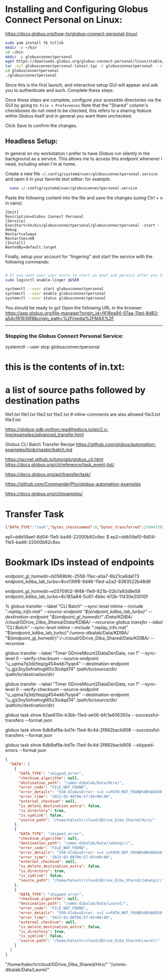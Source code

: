 # Installing and Configuring Globus Connect Personal on Linux:

https://docs.globus.org/how-to/globus-connect-personal-linux/
```bash
sudo yum install tk tcllib
mkdir -p ~/bin
cd ~/bin
mkdir -p globusconnectpersonal
wget https://downloads.globus.org/globus-connect-personal/linux/stable/globusconnectpersonal-latest.tgz
tar -xzf globusconnectpersonal-latest.tgz -C globusconnectpersonal --strip-components=1
cd globusconnectpersonal
./globusconnectpersonal
```
Since this is the first launch, and interactive setup GUI will appear and ask you to authenticate and such. Complete these steps.

Once these steps are complete, configure your acessible directories via the GUI by going to:
  `File > Preferences`
Note that the "Shared" column's checkboxes do not need to be checked, this refers to a sharing feature within Globus itself and in general you want them unchecked.

Click Save to confirm the changes.


## Headless Setup:

In general on my workstation I prefer to have Globus run silently in the background as a service. This allows me to access this endpoint whenever I need, including when I'm at home.

Create a new file `~/.config/systemd/user/globusconnectpersonal.service` and open it in your favorite text editor:
for example:
```bash
  nano ~/.config/systemd/user/globusconnectpersonal.service
```
Paste the following content into the file and save the changes (using Ctrl + o in nano)
```
[Unit]
Description=Globus Connect Personal
[Service]
ExecStart=%h/bin/globusconnectpersonal/globusconnectpersonal -start -debug
Restart=always
RestartSec=60
[Install]
WantedBy=default.target
```

Finally, setup your account for "lingering" and start the service with the following commands:
```bash

# If you want your user units to start on boot and persist after you logout, enable "lingering" for your user:
sudo loginctl enable-linger $USER

systemctl --user start globusconnectpersonal
systemctl --user enable globusconnectpersonal
systemctl --user status globusconnectpersonal

```

You should be ready to go! Open the following URL in the browser:
  https://app.globus.org/file-manager?origin_id=f418ea94-07aa-11ed-8d83-a54cf61939f8&origin_path=%2Fmedia%2FMAX%2F



-----


### Stopping the Globus Connect Personal Service:
systemctl --user stop globusconnectpersonal




# this is the contents of in.txt:
# a list of source paths followed by destination paths

file1.txt file1.txt
file2.txt file2.txt # inline-comments are also allowed
file3.txt file3.txt



https://globus-sdk-python.readthedocs.io/en/2.x-line/examples/advanced_transfer.html

Globus CLI Batch Transfer Recipe
https://github.com/globus/automation-examples/blob/master/batch.md


https://gcrnet.github.io/tutorials/globus_cli.html
https://docs.globus.org/cli/reference/task_event-list/

https://docs.globus.org/api/transfer/task/

https://github.com/CommanderPho/globus-automation-examples

https://docs.globus.org/cli/examples/


# Transfer Task
```json
{"DATA_TYPE":"task","bytes_checksummed":0,"bytes_transferred":27044729514076,"command":"API 0.10","deadline":"2023-03-12T15:22:22.000Z","delete_destination_extra":false,"destination_endpoint":"u_gjz3ny5efnehvgt65z3lxdqd74#b82d3b90-7b07-11ed-b303-55098fa75e99","destination_endpoint_display_name":"UMich ARC Non-Sensitive Data Den Volume Collection","destination_endpoint_id":"ab65757f-00f5-4e5b-aa21-133187732a01","directories":31722,"duration_at_last_fetch":1204297617,"effective_bytes_per_second":22456844,"encrypt_data":false,"fail_on_quota_errors":true,"faults":2083,"files":151957,"files_skipped":55510,"files_transferred":25295,"history_deleted":false,"is_delete":false,"is_paused":false,"is_transfer":true,"label":"Timer GDriveMount2DataDenData, run 1","nice_status":"UNKNOWN","nice_status_expires_in":-1,"nice_status_short_description":"unknown error","owner_id":"a3d80fc3-63c9-490c-9b9d-e5941faf1027","preserve_timestamp":false,"request_time":"2023-02-23T20:49:36.000Z","skip_source_errors":true,"source_endpoint":"u_upma7q3dzfeqzg454wkb7lyqe4#f418ea94-07aa-11ed-8d83-a54cf61939f8","source_endpoint_display_name":"Diba Lab Workstation 2022","source_endpoint_id":"f418ea94-07aa-11ed-8d83-a54cf61939f8","status":"ACTIVE","sync_level":0,"task_id":"92ae610e-b3bb-11ed-ae06-bfc1a406350a","type":"TRANSFER","username":"u_upma7q3dzfeqzg454wkb7lyqe4","verify_checksum":true}
```

ep1=ddb59aef-6d04-11e5-ba46-22000b92c6ec
$ ep2=ddb59af0-6d04-11e5-ba46-22000b92c6ec

# Bookmark IDs instead of endpoints
endpoint_gl_homedir=b0569b9c-2558-11ec-a0a7-6b21ca6daf73
endpoint_kdiba_lab_turbo=8ce139f8-9d46-11ed-a2a2-8383522b48d9

endpoint_gl_homedir=e0370902-9f48-11e9-821b-02b7a92d8e58
endpoint_kdiba_lab_turbo=8c185a84-5c61-4bbc-b12b-11430e20010f


% globus transfer --label "CLI Batch" --sync-level mtime --include "*.replay_info.mat" --source-endpoint "${endpoint_kdiba_lab_turbo}" --destination-endpoint "${endpoint_gl_homedir}" /Data/KDIBA/ /cloud/GDrive_Diba_Shared/Data/KDIBA/ --recursive 
globus transfer --label "CLI Batch" --sync-level mtime --include "*.replay_info.mat" "${endpoint_kdiba_lab_turbo}":/umms-dibalab/Data/KDIBA/ "${endpoint_gl_homedir}":/~/cloud/GDrive_Diba_Shared/Data/KDIBA/ --recursive 



globus transfer --label "Timer GDriveMount2DataDenData, run 1" --sync-level 0 --verify-checksum --source-endpoint "u_upma7q3dzfeqzg454wkb7lyqe4" --destination-endpoint "u_gjz3ny5efnehvgt65z3lxdqd74" /path/to/source/dir/ /path/to/destination/dir/



globus transfer --label "Timer GDriveMount2DataDenData, run 1" --sync-level 0 --verify-checksum --source-endpoint "u_upma7q3dzfeqzg454wkb7lyqe4" --destination-endpoint "u_gjz3ny5efnehvgt65z3lxdqd74" /path/to/source/dir/ /path/to/destination/dir/


globus task show 92ae610e-b3bb-11ed-ae06-bfc1a406350a --successful-transfers --format json


globus task show 6db8af9a-bd7e-11ed-9c4d-2f882bacb908 --successful-transfers --format json

globus task show 6db8af9a-bd7e-11ed-9c4d-2f882bacb908 --skipped-errors --format json
```json
{
  "DATA": [
    {
      "DATA_TYPE": "skipped_error",
      "checksum_algorithm": null,
      "destination_path": "/umms-dibalab/Data/Hiro/",
      "error_code": "FILE_NOT_FOUND",
      "error_details": "550-GlobusError: v=1 c=PATH_NOT_FOUND%0D%0A550-GridFTP-Errno: 2%0D%0A550-GridFTP-Reason: System error in stat%0D%0A550-GridFTP-Error-String: No such file or directory%0D%0A550 End.%0D%0A",
      "error_time": "2023-03-08T06:57:05+00:00",
      "external_checksum": null,
      "is_delete_destination_extra": false,
      "is_directory": true,
      "is_symlink": false,
      "source_path": "/home/halechr/cloud/GDrive_Diba_Shared/Hiro/"
    },
    {
      "DATA_TYPE": "skipped_error",
      "checksum_algorithm": null,
      "destination_path": "/umms-dibalab/Data/Jahangir/",
      "error_code": "FILE_NOT_FOUND",
      "error_details": "550-GlobusError: v=1 c=PATH_NOT_FOUND%0D%0A550-GridFTP-Errno: 2%0D%0A550-GridFTP-Reason: System error in stat%0D%0A550-GridFTP-Error-String: No such file or directory%0D%0A550 End.%0D%0A",
      "error_time": "2023-03-08T06:57:05+00:00",
      "external_checksum": null,
      "is_delete_destination_extra": false,
      "is_directory": true,
      "is_symlink": false,
      "source_path": "/home/halechr/cloud/GDrive_Diba_Shared/Jahangir/"
    },
    {
      "DATA_TYPE": "skipped_error",
      "checksum_algorithm": null,
      "destination_path": "/umms-dibalab/Data/Laurel/",
      "error_code": "FILE_NOT_FOUND",
      "error_details": "550-GlobusError: v=1 c=PATH_NOT_FOUND%0D%0A550-GridFTP-Errno: 2%0D%0A550-GridFTP-Reason: System error in stat%0D%0A550-GridFTP-Error-String: No such file or directory%0D%0A550 End.%0D%0A",
      "error_time": "2023-03-08T06:57:05+00:00",
      "external_checksum": null,
      "is_delete_destination_extra": false,
      "is_directory": true,
      "is_symlink": false,
      "source_path": "/home/halechr/cloud/GDrive_Diba_Shared/Laurel/"
    }
  ]
}
```



"/home/halechr/cloud/GDrive_Diba_Shared/Hiro/"
"/umms-dibalab/Data/Laurel/"

